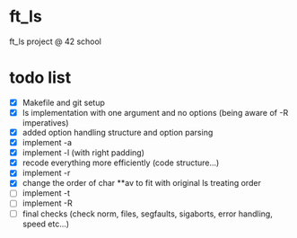 # ft_ls
ft_ls project @ 42 school

# todo list
- [x] Makefile and git setup
- [x] ls implementation with one argument and no options (being aware of -R imperatives)
- [x] added option handling structure and option parsing
- [x] implement -a
- [x] implement -l (with right padding)
- [x] recode everything more efficiently (code structure...)
- [x] implement -r
- [x] change the order of char **av to fit with original ls treating order
- [ ] implement -t
- [ ] implement -R
- [ ] final checks (check norm, files, segfaults, sigaborts, error handling, speed etc...)
